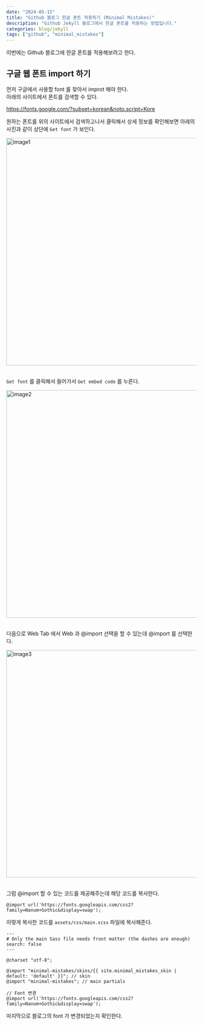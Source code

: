 ```yaml
---
date: "2024-05-15"
title: "Github 블로그 한글 폰트 적용하기 (Minimal Mistakes)"
description: "Github Jekyll 블로그에서 한글 폰트를 적용하는 방법입니다."
categories: blog/jekyll
tags: ["github", "minimal_mistakes"]
---
```



이번에는 Github 블로그에 한글 폰트를 적용해보려고 한다.  
  
  

##  구글 웹 폰트 import 하기

먼저 구글에서 사용할 font 를 찾아서 improt 해야 한다.  
아래의 사이트에서 폰트를 검색할 수 있다.

https://fonts.google.com/?subset=korean&noto.script=Kore


원하는 폰트를 위의 사이트에서 검색하고나서 클릭해서 상세 정보를 확인해보면 아래의 사진과 같이 상단에 `Get font` 가 보인다.

<img width="600" alt="image1" src="https://github.com/JIKOID/jikoid.github.io/assets/48994100/33fef9d8-ece0-4ba8-b8f6-6952891702dc" />  
<br><Br>

`Get font` 를 클릭해서 들어가서 `Get embed code` 를 누른다.

<img width="600" alt="image2" src="https://github.com/JIKOID/jikoid.github.io/assets/48994100/6d37baff-e409-4d61-8979-163e5ebdabee" />  
<br><br>

다음으로 Web Tab 에서 Web 과 @import 선택을 할 수 있는데 @import 를 선택한다.  

<img width="600" alt="image3" src="https://github.com/JIKOID/jikoid.github.io/assets/48994100/30fdf1bb-79a5-434a-9aea-65cf70c3505e">  
<br><br>

그럼 @import 할 수 있는 코드를 제공해주는데 해당 코드를 복사한다.

```
@import url('https://fonts.googleapis.com/css2?family=Nanum+Gothic&display=swap');
```

이렇게 복사한 코드를 `assets/css/main.scss` 파일에 복사해준다. 


```
---
# Only the main Sass file needs front matter (the dashes are enough)
search: false
---

@charset "utf-8";

@import "minimal-mistakes/skins/{{ site.minimal_mistakes_skin | default: 'default' }}"; // skin
@import "minimal-mistakes"; // main partials

// Font 변경
@import url('https://fonts.googleapis.com/css2?family=Nanum+Gothic&display=swap');
```

마지막으로 블로그의 font 가 변경되었는지 확인한다.
